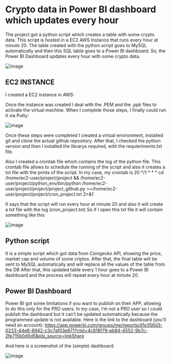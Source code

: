 # Crypto data in Power BI dashboard which updates every hour

The project got a python script which creates a table with some crypto data. This script is hosted in a EC2 AWS Instance that runs every hour at minute 20. The table created with the python script goes to MySQL automatically and then this SQL table goes to a Power BI dashboard. 
So, the Power BI Dashboard updates every hour with some crypto data.

![image](https://user-images.githubusercontent.com/71708004/141308527-feb64805-15bc-4dfc-a26b-09f16855bcfd.png)

## EC2 INSTANCE
I created a EC2 instance in AWS:
 

Once the instance was created I deal with the .PEM and the .ppk files to activate the virtual machine.
When I complete those steps, I finally could run it via Putty:

![image](https://user-images.githubusercontent.com/71708004/141308579-a68f0db3-865e-44d8-965d-e6b136b11885.png)

 
Once these steps were completed I created a virtual environment, installed git and clone the actual github repository.
After that, I checked the python version and then I installed the librarys required, with the requieriments.txt file.

Also I created a crontab file which contains the log of the python file. This crontab file allows to schedule the running of the script and also it creates a txt file with the prints of the script. 
In my case, my crontab is 
20 */1 * * * cd /home/ec2-user/project/project && /home/ec2-user/project/python_env/bin/python /home/ec2-user/project/project/project_github.py  >>/home/ec2-user/project/project/cron_project.txt 2>&1

It says that the script will run every hour at minute 20 and also it will create a txt file with the log (cron_project.txt)
So if I open this txt file it will contain something like this

![image](https://user-images.githubusercontent.com/71708004/141308600-428a9f71-5a2b-40e0-8306-35c5eba03d44.png)
 

## Python script
It is a simple script which got data from Coingecko API, showing the price, market cap and volume of some criptos.
After that, the final table will be sent to MySQL automatically and will replace all the values of the table from the DB
After that, this updated table every 1 hour goes to a Power BI dashboard and the process will repeat every hour at minute 20.

## Power BI Dashboard
Power BI got some limitations if you want to publish on their APP, allowing to do this only for the PRO users. In my case, I’m not a PRO user so I could publish the dashboard but it can’t be updated automatically because the programmed update is not available.
Here is the link to the dashboard (you'll need an account):
https://app.powerbi.com/groups/me/reports/d1e356d3-0233-44e8-8942-c3c7af03e671?ctid=4c818f79-ab84-4552-9b7c-2fe715b0d0d5&pbi_source=linkShare

And here is a screenshot of the (simple) dashboard.

![image](https://user-images.githubusercontent.com/71708004/141308635-c58908b9-5c43-4cac-a875-d67e63da211a.png)







